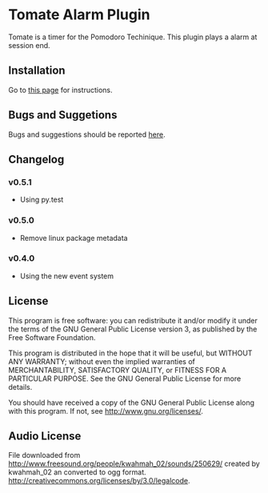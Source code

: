 Tomate Alarm Plugin
===================

Tomate is a timer for the Pomodoro Techinique. 
This plugin plays a alarm at session end.

Installation
------------

Go to [this page](https://github.com/eliostvs/tomate-gtk) for instructions.

Bugs and Suggetions
-------------------

Bugs and suggestions should be reported [here](https://github.com/eliostvs/tomate-alarm-plugin/issues).

Changelog
---------

### v0.5.1
- Using py.test

### v0.5.0

- Remove linux package metadata

### v0.4.0

- Using the new event system

License
-------

This program is free software: you can redistribute it and/or modify it
under the terms of the GNU General Public License version 3, as published
by the Free Software Foundation.

This program is distributed in the hope that it will be useful, but
WITHOUT ANY WARRANTY; without even the implied warranties of
MERCHANTABILITY, SATISFACTORY QUALITY, or FITNESS FOR A PARTICULAR
PURPOSE.  See the GNU General Public License for more details.

You should have received a copy of the GNU General Public License along
with this program.  If not, see <http://www.gnu.org/licenses/>.


Audio License
-------------

File downloaded from http://www.freesound.org/people/kwahmah_02/sounds/250629/
created by kwahmah_02 an converted to ogg format.
http://creativecommons.org/licenses/by/3.0/legalcode.
